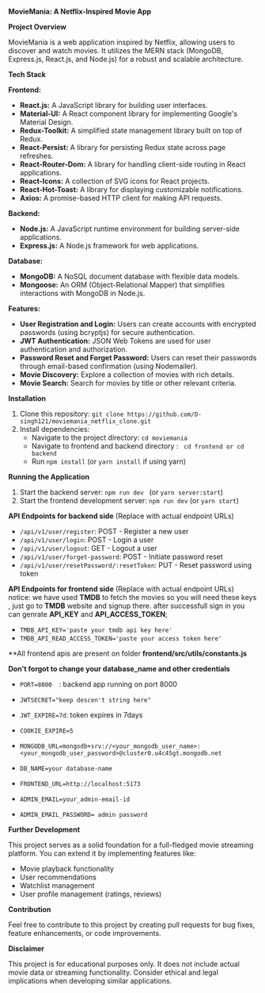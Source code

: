 **MovieMania: A Netflix-Inspired Movie App**

**Project Overview**

MovieMania is a web application inspired by Netflix, allowing users to discover and watch movies. It utilizes the MERN stack (MongoDB, Express.js, React.js, and Node.js) for a robust and scalable architecture.

**Tech Stack**

**Frontend:**

- **React.js:** A JavaScript library for building user interfaces.
- **Material-UI:** A React component library for implementing Google's Material Design.
- **Redux-Toolkit:** A simplified state management library built on top of Redux.
- **React-Persist:** A library for persisting Redux state across page refreshes.
- **React-Router-Dom:** A library for handling client-side routing in React applications.
- **React-Icons:** A collection of SVG icons for React projects.
- **React-Hot-Toast:** A library for displaying customizable notifications.
- **Axios:** A promise-based HTTP client for making API requests.

**Backend:**

- **Node.js:** A JavaScript runtime environment for building server-side applications.
- **Express.js:** A Node.js framework for web applications.

**Database:**

- **MongoDB:** A NoSQL document database with flexible data models.
- **Mongoose:** An ORM (Object-Relational Mapper) that simplifies interactions with MongoDB in Node.js.

**Features:**

- **User Registration and Login:** Users can create accounts with encrypted passwords (using bcryptjs) for secure authentication.
- **JWT Authentication:** JSON Web Tokens are used for user authentication and authorization.
- **Password Reset and Forget Password:** Users can reset their passwords through email-based confirmation (using Nodemailer).
- **Movie Discovery:** Explore a collection of movies with rich details.
- **Movie Search:** Search for movies by title or other relevant criteria.

**Installation**

1. Clone this repository: `git clone https://github.com/D-singh121/moviemania_netflix_clone.git`
2. Install dependencies:
   - Navigate to the project directory: `cd moviemania`
   - Navigate to frontend and backend directory : ` cd frontend or cd backend`
   - Run `npm install` (or `yarn install` if using yarn)

**Running the Application**

1. Start the backend server: `npm run dev ` (or `yarn server:start`)
2. Start the frontend development server: `npm run dev` (or `yarn start`)

**API Endpoints for backend side** (Replace with actual endpoint URLs)

- `/api/v1/user/register`: POST - Register a new user
- `/api/v1/user/login`: POST - Login a user
- `/api/v1/user/logout`: GET - Logout a user
- `/api/v1/user/forget-password`: POST - Initiate password reset
- `/api/v1/user/resetPassword/:resetToken`: PUT - Reset password using token

**API Endpoints for frontend side** (Replace with actual endpoint URLs)
notice: we have used **TMDB** to fetch the movies so you will need these keys , just go to **TMDB** website and signup there. after successfull sign in you can genrate **API_KEY** and **API_ACCESS_TOKEN**;

- `TMDB_API_KEY='paste your tmdb api key here'`
- `TMDB_API_READ_ACCESS_TOKEN='paste your access token here'`

**All frontend apis are present on folder **frontend/src/utils/constants.js**

**Don't forgot to change your database_name and other credentials**

- `PORT=8000  `:  backend app running on port 8000
- `JWTSECRET="keep descen't string here"`
- `JWT_EXPIRE=7d`: token expires in 7days
- `COOKIE_EXPIRE=5`

- `MONGODB_URL=mongodb+srv://<your_mongodb_user_name>:<your_mongodb_user_password>@cluster0.u4c45gt.mongodb.net`
- `DB_NAME=your database-name`
- `FRONTEND_URL=http://localhost:5173`

- `ADMIN_EMAIL=your_admin-email-id`
- `ADMIN_EMAIL_PASSWORD= admin password`

**Further Development**

This project serves as a solid foundation for a full-fledged movie streaming platform. You can extend it by implementing features like:

- Movie playback functionality
- User recommendations
- Watchlist management
- User profile management (ratings, reviews)

**Contribution**

Feel free to contribute to this project by creating pull requests for bug fixes, feature enhancements, or code improvements.

**Disclaimer**

This project is for educational purposes only. It does not include actual movie data or streaming functionality. Consider ethical and legal implications when developing similar applications.
